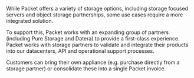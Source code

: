 <!-- <meta>
{
    
    "title":"Storage",
    "description":"Learn more about deploying Storage Solutions at Packet",
    "tag":["Storage Solutions"],
    "seo-title": "Storage Solutions - Packet Developer Docs",
    "seo-description": "Learn more about deploying Storage Solutions at Packet",
    "og-title": "Storage Solutions",
    "og-description": "Learn more about deploying Storage Solutions at Packet"
}
</meta> -->

While Packet offers a variety of storage options, including storage focused servers and object storage partnerships, some use cases require a more integrated solution. 

To support this, Packet works with an expanding group of partners (including Pure Storage and Datera) to provide a first-class experience. Packet works with storage partners to validate and integrate their products into our datacenters, API and operational support processes.  

Customers can bring their own appliance (e.g. purchase directly from a storage partner) or consolidate these into a single Packet invoice.  


